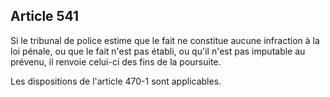 Article 541
----
Si le tribunal de police estime que le fait ne constitue aucune infraction à la
loi pénale, ou que le fait n'est pas établi, ou qu'il n'est pas imputable au
prévenu, il renvoie celui-ci des fins de la poursuite.

Les dispositions de l'article 470-1 sont applicables.

